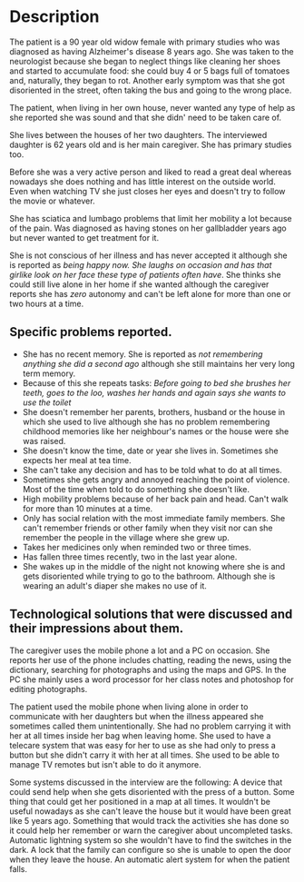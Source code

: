 # Description
The patient is a 90 year old widow female with primary studies who was diagnosed as having Alzheimer's disease 8 years ago. She was taken to the neurologist because she began to neglect things like cleaning her shoes and started to accumulate food: she could buy 4 or 5 bags full of tomatoes and, naturally, they began to rot. Another early symptom was that she got disoriented in the street, often taking the bus and going to the wrong place.

The patient, when living in her own house, never wanted any type of help as she reported she was sound and that she didn' need to be taken care of.

She lives between the houses of her two daughters. The interviewed daughter is 62 years old and is her main caregiver. She has primary studies too.

Before she was a very active person and liked to read a great deal whereas nowadays she does nothing and has little interest on the outside world. Even when watching TV she just closes her eyes and doesn't try to follow the movie or whatever.

She has sciatica and lumbago problems that limit her mobility a lot because of the pain. Was diagnosed as having stones on her gallbladder years ago but never wanted to get treatment for it.

She is not conscious of her illness and has never accepted it although she is reported as *being happy now. She laughs on occasion and has that girlike look on her face these type of patients often have*. She thinks she could still live alone in her home if she wanted although the caregiver reports she has *zero* autonomy and can't be left alone for more than one or two hours at a time.

## Specific problems reported.
* She has no recent memory. She is reported as *not remembering anything she did a second ago* although she still maintains her very long term memory.
* Because of this she repeats tasks: *Before going to bed she brushes her teeth, goes to the loo, washes her hands and again says she wants to use the toilet*
* She doesn't remember her parents, brothers, husband or the house in which she used to live although she has no problem remembering childhood memories like her neighbour's names or the house were she was raised.
* She doesn't know the time, date or year she lives in. Sometimes she expects her meal at tea time.
* She can't take any decision and has to be told what to do at all times.
* Sometimes she gets angry and annoyed reaching the point of violence. Most of the time when told to do something she doesn't like.
* High mobility problems because of her back pain and head. Can't walk for more than 10 minutes at a time.
* Only has social relation with the most immediate family members. She can't remember friends or other family when they visit nor can she remember the people in the village where she grew up.
* Takes her medicines only when reminded two or three times. 
* Has fallen three times recently, two in the last year alone. 
* She wakes up in the middle of the night not knowing where she is and gets disoriented while trying to go to the bathroom. Although she is wearing an adult's diaper she makes no use of it.

## Technological solutions that were discussed and their impressions about them.
The caregiver uses the mobile phone a lot and a PC on occasion. She reports her use of the phone includes chatting, reading the news, using the dictionary, searching for photographs and using the maps and GPS. In the PC she mainly uses a word processor for her class notes and photoshop for editing photographs.

The patient used the mobile phone when living alone in order to communicate with her daughters but when the illness appeared she sometimes called them unintentionally. She had no problem carrying it with her at all times inside her bag when leaving home. 
She used to have a telecare system that was easy for her to use as she had only to press a button but she didn't carry it with her at all times.
She used to be able to manage TV remotes but isn't able to do it anymore.

Some systems discussed in the interview are the following:
A device that could send help when she gets disoriented with the press of a button.
Some thing that could get her positioned in a map at all times. It wouldn't be useful nowadays as she can't leave the house but it would have been great like 5 years ago.
Something that would track the activities she has done so it could help her remember or warn the caregiver about uncompleted tasks.
Automatic lightning system so she wouldn't have to find the switches in the dark.
A lock that the family can configure so she is unable to open the door when they leave the house.
An automatic alert system for when the patient falls.